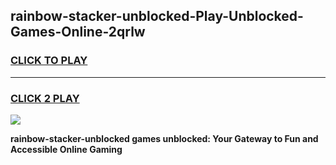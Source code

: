 
## rainbow-stacker-unblocked-Play-Unblocked-Games-Online-2qrlw
<h3>
<a href="https://premium76.site?title=rainbow-stacker-unblocked&ref=25A">CLICK TO PLAY</a></h3>
<hr>

<h3>
<a href="https://premium76.site?title=rainbow-stacker-unblocked&ref=25A">CLICK 2 PLAY</a>
  
</h3>

<a href="https://premium76.site?title=rainbow-stacker-unblocked&ref=25A"><img src="https://clearcache.store/games.png"></a>


**rainbow-stacker-unblocked games unblocked: Your Gateway to Fun and Accessible Online Gaming**
